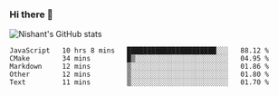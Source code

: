 ### Hi there 👋

<!--
**phoenixx1/phoenixx1** is a ✨ _special_ ✨ repository because its `README.md` (this file) appears on your GitHub profile.

Here are some ideas to get you started:

- 🔭 I’m currently working on ...
- 🌱 I’m currently learning ...
- 👯 I’m looking to collaborate on ...
- 🤔 I’m looking for help with ...
- 💬 Ask me about ...
- 📫 How to reach me: ...
- 😄 Pronouns: ...
- ⚡ Fun fact: ...
-->

![Nishant's GitHub stats](https://github-readme-stats.vercel.app/api?username=phoenixx1&count_private=true)   
<!--START_SECTION:waka-->
```text
JavaScript   10 hrs 8 mins   ██████████████████████░░░   88.12 % 
CMake        34 mins         █▒░░░░░░░░░░░░░░░░░░░░░░░   04.95 % 
Markdown     12 mins         ▒░░░░░░░░░░░░░░░░░░░░░░░░   01.86 % 
Other        12 mins         ▒░░░░░░░░░░░░░░░░░░░░░░░░   01.80 % 
Text         11 mins         ▒░░░░░░░░░░░░░░░░░░░░░░░░   01.70 % 
```
<!--END_SECTION:waka-->
